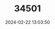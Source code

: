 ---
title: "34501"
category: "Senegalia ankokib"
draft: false
date: 2024-02-22 13:03:50
languages:
  Somali: ["Ankokib", "Han Ko Kib", "Xankokib"]
---
